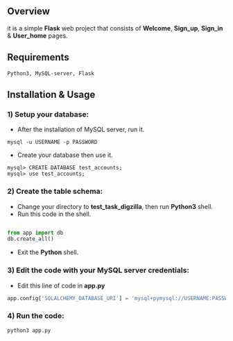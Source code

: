 ## Overview
it is a simple <b>Flask</b> web project that consists of <b>Welcome</b>, <b>Sign_up</b>, <b>Sign_in</b> & <b>User_home</b> pages.

## Requirements
```
Python3, MySQL-server, Flask
```

## Installation & Usage
### 1) Setup your database: 
* After the installation of MySQL server, run it.
```
mysql -u USERNAME -p PASSWORD
```
* Create your database then use it.
```
mysql> CREATE DATABASE test_accounts;
mysql> use test_accounts;
```
### 2) Create the table schema:
* Change your directory to <b>test_task_digzilla</b>, then run <b>Python3</b> shell.
* Run this code in the shell.
```python

from app import db
db.create_all()
```
* Exit the <b>Python</b> shell.

### 3) Edit the code with your MySQL server credentials:
* Edit this line of code in <b>app.py</b>
```python
app.config['SQLALCHEMY_DATABASE_URI'] = 'mysql+pymysql://USERNAME:PASSWORD@localhost/test_accounts'
```
### 4) Run the code:
```
python3 app.py
```
